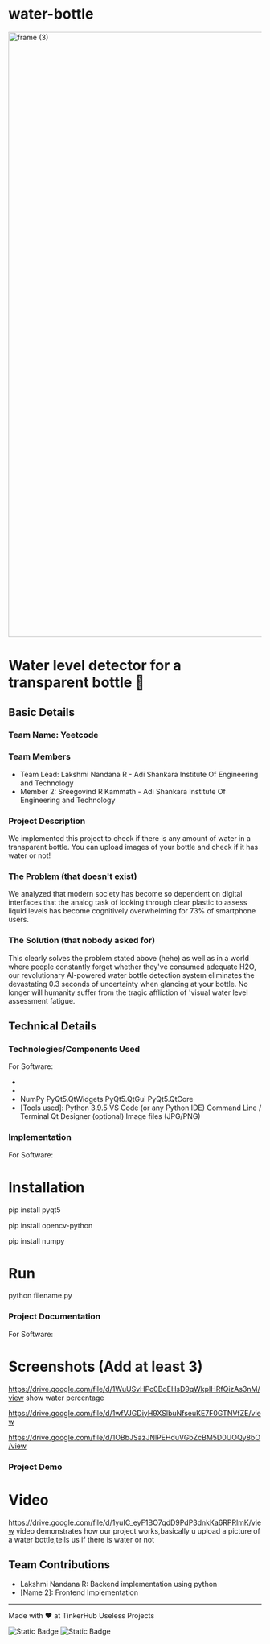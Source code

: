 # water-bottle
<img width="3188" height="1202" alt="frame (3)" src="https://github.com/user-attachments/assets/517ad8e9-ad22-457d-9538-a9e62d137cd7" />


# Water level detector for a transparent bottle 🎯


## Basic Details
### Team Name: Yeetcode


### Team Members
- Team Lead: Lakshmi Nandana R - Adi Shankara Institute Of Engineering and Technology
- Member 2: Sreegovind R Kammath - Adi Shankara Institute Of Engineering and Technology

### Project Description
We implemented this project to check if there is any amount of water in a transparent bottle. You can upload images of your bottle and check if it has water or not!

### The Problem (that doesn't exist)
We analyzed that modern society has become so dependent on digital interfaces that the analog task of looking through clear plastic to assess liquid levels has become cognitively overwhelming for 73% of smartphone users.

### The Solution (that nobody asked for)
This clearly solves the problem stated above (hehe) as well as in a world where people constantly forget whether they've consumed adequate H2O, our revolutionary AI-powered water bottle detection system eliminates the devastating 0.3 seconds of uncertainty when glancing at your bottle. No longer will humanity suffer from the tragic affliction of 'visual water level assessment fatigue.

## Technical Details
### Technologies/Components Used
For Software:
- [Languages used]: Python
- [Frameworks used]: PyQt5
- [Libraries used]: OpenCV (cv2)
    NumPy
    PyQt5.QtWidgets
    PyQt5.QtGui
    PyQt5.QtCore
- [Tools used]: Python 3.9.5
    VS Code (or any Python IDE)
    Command Line / Terminal
    Qt Designer (optional)
    Image files (JPG/PNG)



### Implementation
For Software:
# Installation
pip install pyqt5

pip install opencv-python

pip install numpy

# Run
python filename.py

### Project Documentation
For Software:

# Screenshots (Add at least 3)
https://drive.google.com/file/d/1WuUSvHPc0BoEHsD9qWkpIHRfQizAs3nM/view
show water percentage

https://drive.google.com/file/d/1wfVJGDiyH9XSlbuNfseuKE7F0GTNVfZE/view


https://drive.google.com/file/d/1OBbJSazJNlPEHduVGbZcBM5D0UOQy8bO/view





### Project Demo
# Video
https://drive.google.com/file/d/1yuIC_eyF1BO7qdD9PdP3dnkKa6RPRlmK/view
video demonstrates how our project works,basically u upload a picture of  a water bottle,tells us if there is water or not

## Team Contributions
- Lakshmi Nandana R: Backend implementation using python
- [Name 2]: Frontend Implementation 

---
Made with ❤️ at TinkerHub Useless Projects 

![Static Badge](https://img.shields.io/badge/TinkerHub-24?color=%23000000&link=https%3A%2F%2Fwww.tinkerhub.org%2F)
![Static Badge](https://img.shields.io/badge/UselessProjects--25-25?link=https%3A%2F%2Fwww.tinkerhub.org%2Fevents%2FQ2Q1TQKX6Q%2FUseless%2520Projects)



